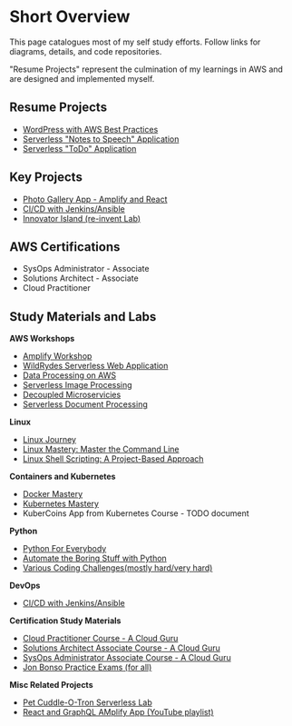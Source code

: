 # Short Overview
This page catalogues most of my self study efforts. Follow links for diagrams, details, and code repositories.

"Resume Projects" represent the culmination of my learnings in AWS and are designed and implemented myself.

## Resume Projects

- [WordPress with AWS Best Practices](https://github.com/Nathhill92/projects/tree/master/AWS%20Hosted%20Wordpress)
- [Serverless "Notes to Speech" Application](https://github.com/Nathhill92/projects/tree/master/Serverless_Textract_Polly)
- [Serverless "ToDo" Application](https://github.com/Nathhill92/projects/tree/master/Serverless%20ToDo%20Application)

## Key Projects

- [Photo Gallery App - Amplify and React](https://github.com/login?return_to=https%3A%2F%2Fgithub.com%2Faws-samples%2Famplify-photo-gallery-workshop)
- [CI/CD with Jenkins/Ansible](https://github.com/Nathhill92/projects/tree/master/CICD%20Project)
- [Innovator Island (re-invent Lab)](https://github.com/aws-samples/aws-serverless-workshop-innovator-island)

## AWS Certifications

- SysOps Administrator - Associate
- Solutions Architect - Associate
- Cloud Practitioner

## Study Materials and Labs
<b>AWS Workshops</b>
- [Amplify Workshop](https://amplify-workshop.go-aws.com/10_prerequisites/20_software.html)
- [WildRydes Serverless Web Application](https://webapp.serverlessworkshops.io/)
- [Data Processing on AWS](https://data-processing.serverlessworkshops.io/)
- [Serverless Image Processing](https://image-processing.serverlessworkshops.io/)
- [Decoupled Microservicies](https://async-messaging.workshop.aws/)
- [Serverless Document Processing](https://document-processing.serverlessworkshops.io/en/)
  

<b>Linux</b>
- [Linux Journey](https://linuxjourney.com/)
- [Linux Mastery: Master the Command Line](https://www.udemy.com/course/linux-mastery/)
- [Linux Shell Scripting: A Project-Based Approach](https://www.udemy.com/course/linux-shell-scripting-projects/)

<b>Containers and Kubernetes</b>
- [Docker Mastery](https://www.udemy.com/course/docker-mastery/)
- [Kubernetes Mastery](https://www.udemy.com/course/kubernetesmastery/)
- KuberCoins App from Kubernetes Course - TODO document 

<b>Python</b>
- [Python For Everybody](https://www.py4e.com/lessons)
- [Automate the Boring Stuff with Python](https://www.udemy.com/course/automate/)
- [Various Coding Challenges(mostly hard/very hard)](https://edabit.com/challenges/python3)

<b>DevOps</b>
- [CI/CD with Jenkins/Ansible](https://github.com/Nathhill92/projects/tree/master/CICD%20Project)

<b>Certification Study Materials</b>
- [Cloud Practitioner Course - A Cloud Guru](https://acloud.guru/learn/fc8d43d6-2f1d-4992-9650-b20ad4018019)
- [Solutions Architect Associate Course - A Cloud Guru](https://acloud.guru/learn/aws-certified-solutions-architect-associate)
- [SysOps Administrator Associate Course - A Cloud Guru](https://acloud.guru/learn/82f54158-d48b-496c-9f6c-045aa5bdaea8)
- [Jon Bonso Practice Exams (for all)](https://www.udemy.com/user/jonjonbonso/)

<b>Misc Related Projects</b>
- [Pet Cuddle-O-Tron Serverless Lab](https://github.com/acantril/learn-cantrill-io-labs/tree/master/aws-serverless-pet-cuddle-o-tron)
- [React and GraphQL AMplify App (YouTube playlist)](https://www.youtube.com/watch?v=QV2WS535nyI)
